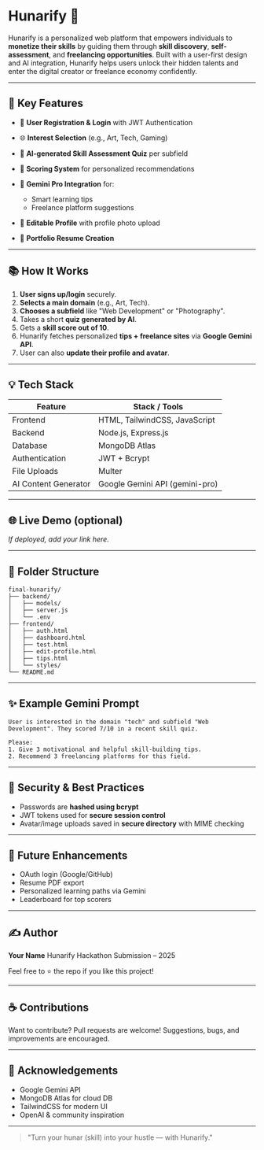 # Hunarify 🌟

Hunarify is a personalized web platform that empowers individuals to **monetize their skills** by guiding them through **skill discovery**, **self-assessment**, and **freelancing opportunities**. Built with a user-first design and AI integration, Hunarify helps users unlock their hidden talents and enter the digital creator or freelance economy confidently.

---

## 🚀 Key Features

* 👤 **User Registration & Login** with JWT Authentication
* 🌐 **Interest Selection** (e.g., Art, Tech, Gaming)
* 🤔 **AI-generated Skill Assessment Quiz** per subfield
* 🔢 **Scoring System** for personalized recommendations
* 🧪 **Gemini Pro Integration** for:

  * Smart learning tips
  * Freelance platform suggestions
* 📝 **Editable Profile** with profile photo upload
* 📄 **Portfolio Resume Creation**

---

## 📚 How It Works

1. **User signs up/login** securely.
2. **Selects a main domain** (e.g., Art, Tech).
3. **Chooses a subfield** like "Web Development" or "Photography".
4. Takes a short **quiz generated by AI**.
5. Gets a **skill score out of 10**.
6. Hunarify fetches personalized **tips + freelance sites** via **Google Gemini API**.
7. User can also **update their profile and avatar**.

---

## 💡 Tech Stack

| Feature              | Stack / Tools                  |
| -------------------- | ------------------------------ |
| Frontend             | HTML, TailwindCSS, JavaScript  |
| Backend              | Node.js, Express.js            |
| Database             | MongoDB Atlas                  |
| Authentication       | JWT + Bcrypt                   |
| File Uploads         | Multer                         |
| AI Content Generator | Google Gemini API (gemini-pro) |

---

## 🌐 Live Demo (optional)

*If deployed, add your link here.*

---

## 📁 Folder Structure

```
final-hunarify/
├── backend/
│   ├── models/
│   ├── server.js
│   └── .env
├── frontend/
│   ├── auth.html
│   ├── dashboard.html
│   ├── test.html
│   ├── edit-profile.html
│   ├── tips.html
│   └── styles/
└── README.md
```

---

## ✨ Example Gemini Prompt

```text
User is interested in the domain "tech" and subfield "Web Development". They scored 7/10 in a recent skill quiz.

Please:
1. Give 3 motivational and helpful skill-building tips.
2. Recommend 3 freelancing platforms for this field.
```

---

## 🚪 Security & Best Practices

* Passwords are **hashed using bcrypt**
* JWT tokens used for **secure session control**
* Avatar/image uploads saved in **secure directory** with MIME checking

---

## 💼 Future Enhancements

* OAuth login (Google/GitHub)
* Resume PDF export
* Personalized learning paths via Gemini
* Leaderboard for top scorers

---

## ✍️ Author

**Your Name**
Hunarify Hackathon Submission – 2025

Feel free to ⭐ the repo if you like this project!

---

## ☕ Contributions

Want to contribute? Pull requests are welcome! Suggestions, bugs, and improvements are encouraged.

---

## 🌟 Acknowledgements

* Google Gemini API
* MongoDB Atlas for cloud DB
* TailwindCSS for modern UI
* OpenAI & community inspiration

---

> "Turn your hunar (skill) into your hustle — with Hunarify."
